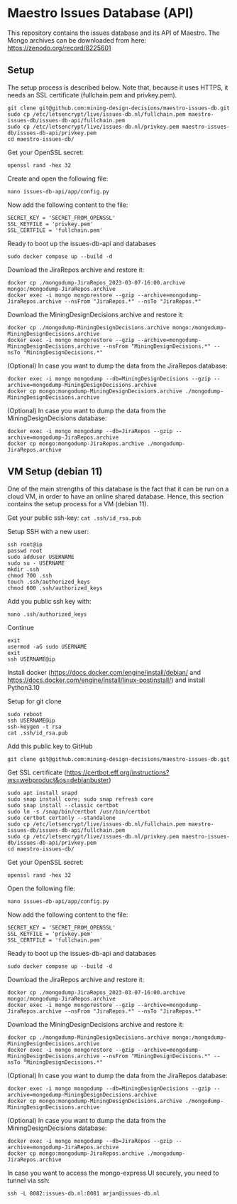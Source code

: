 # Maestro Issues Database (API)
This repository contains the issues database and its API of Maestro. The Mongo archives can be downloaded from here:
https://zenodo.org/record/8225601

## Setup
The setup process is described below. Note that, because it uses HTTPS, it needs an SSL certificate (fullchain.pem and
privkey.pem).
```
git clone git@github.com:mining-design-decisions/maestro-issues-db.git
sudo cp /etc/letsencrypt/live/issues-db.nl/fullchain.pem maestro-issues-db/issues-db-api/fullchain.pem
sudo cp /etc/letsencrypt/live/issues-db.nl/privkey.pem maestro-issues-db/issues-db-api/privkey.pem
cd maestro-issues-db/
```

Get your OpenSSL secret:
```
openssl rand -hex 32
```

Create and open the following file:
```
nano issues-db-api/app/config.py
```

Now add the following content to the file:
```
SECRET_KEY = 'SECRET_FROM_OPENSSL'
SSL_KEYFILE = 'privkey.pem'
SSL_CERTFILE = 'fullchain.pem'
```

Ready to boot up the issues-db-api and databases
```
sudo docker compose up --build -d
```

Download the JiraRepos archive and restore it:
```
docker cp ./mongodump-JiraRepos_2023-03-07-16:00.archive mongo:/mongodump-JiraRepos.archive
docker exec -i mongo mongorestore --gzip --archive=mongodump-JiraRepos.archive --nsFrom "JiraRepos.*" --nsTo "JiraRepos.*"
```

Download the MiningDesignDecisions archive and restore it:
```
docker cp ./mongodump-MiningDesignDecisions.archive mongo:/mongodump-MiningDesignDecisions.archive
docker exec -i mongo mongorestore --gzip --archive=mongodump-MiningDesignDecisions.archive --nsFrom "MiningDesignDecisions.*" --nsTo "MiningDesignDecisions.*"
```

(Optional) In case you want to dump the data from the JiraRepos database:
```
docker exec -i mongo mongodump --db=MiningDesignDecisions --gzip --archive=mongodump-MiningDesignDecisions.archive
docker cp mongo:mongodump-MiningDesignDecisions.archive ./mongodump-MiningDesignDecisions.archive
```

(Optional) In case you want to dump the data from the MiningDesignDecisions database:
```
docker exec -i mongo mongodump --db=JiraRepos --gzip --archive=mongodump-JiraRepos.archive
docker cp mongo:mongodump-JiraRepos.archive ./mongodump-JiraRepos.archive
```

## VM Setup (debian 11)
One of the main strengths of this database is the fact that it can be run on a cloud VM, in order to have an online
shared database. Hence, this section contains the setup process for a VM (debian 11).

Get your public ssh-key: `cat .ssh/id_rsa.pub`

Setup SSH with a new user:
```
ssh root@ip
passwd root
sudo adduser USERNAME
sudo su - USERNAME
mkdir .ssh
chmod 700 .ssh
touch .ssh/authorized_keys
chmod 600 .ssh/authorized_keys
```
Add you public ssh key with:
```
nano .ssh/authorized_keys
```
Continue
```
exit
usermod -aG sudo USERNAME
exit
ssh USERNAME@ip
```
Install docker (https://docs.docker.com/engine/install/debian/ and
https://docs.docker.com/engine/install/linux-postinstall/) and install Python3.10

Setup for git clone
```
sudo reboot
ssh USERNAME@ip
ssh-keygen -t rsa
cat .ssh/id_rsa.pub
```
Add this public key to GitHub
```
git clone git@github.com:mining-design-decisions/maestro-issues-db.git
```

Get SSL certificate (https://certbot.eff.org/instructions?ws=webproduct&os=debianbuster)
```
sudo apt install snapd
sudo snap install core; sudo snap refresh core
sudo snap install --classic certbot
sudo ln -s /snap/bin/certbot /usr/bin/certbot
sudo certbot certonly --standalone
sudo cp /etc/letsencrypt/live/issues-db.nl/fullchain.pem maestro-issues-db/issues-db-api/fullchain.pem
sudo cp /etc/letsencrypt/live/issues-db.nl/privkey.pem maestro-issues-db/issues-db-api/privkey.pem
cd maestro-issues-db/
```
Get your OpenSSL secret:
```
openssl rand -hex 32
```
Open the following file:
```
nano issues-db-api/app/config.py
```
Now add the following content to the file:
```
SECRET_KEY = 'SECRET_FROM_OPENSSL'
SSL_KEYFILE = 'privkey.pem'
SSL_CERTFILE = 'fullchain.pem'
```
Ready to boot up the issues-db-api and databases
```
sudo docker compose up --build -d
```

Download the JiraRepos archive and restore it:
```
docker cp ./mongodump-JiraRepos_2023-03-07-16:00.archive mongo:/mongodump-JiraRepos.archive
docker exec -i mongo mongorestore --gzip --archive=mongodump-JiraRepos.archive --nsFrom "JiraRepos.*" --nsTo "JiraRepos.*"
```
Download the MiningDesignDecisions archive and restore it:
```
docker cp ./mongodump-MiningDesignDecisions.archive mongo:/mongodump-MiningDesignDecisions.archive
docker exec -i mongo mongorestore --gzip --archive=mongodump-MiningDesignDecisions.archive --nsFrom "MiningDesignDecisions.*" --nsTo "MiningDesignDecisions.*"
```

(Optional) In case you want to dump the data from the JiraRepos database:
```
docker exec -i mongo mongodump --db=MiningDesignDecisions --gzip --archive=mongodump-MiningDesignDecisions.archive
docker cp mongo:mongodump-MiningDesignDecisions.archive ./mongodump-MiningDesignDecisions.archive
```

(Optional) In case you want to dump the data from the MiningDesignDecisions database:
```
docker exec -i mongo mongodump --db=JiraRepos --gzip --archive=mongodump-JiraRepos.archive
docker cp mongo:mongodump-JiraRepos.archive ./mongodump-JiraRepos.archive
```

In case you want to access the mongo-express UI securely, you need to tunnel via ssh:
```
ssh -L 8082:issues-db.nl:8081 arjan@issues-db.nl
```
